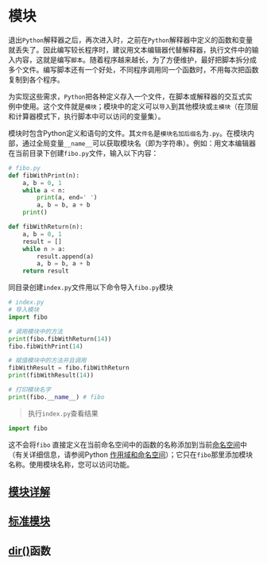 # 模块

退出`Python`解释器之后，再次进入时，之前在`Python`解释器中定义的函数和变量就丢失了。因此编写较长程序时，建议用文本编辑器代替解释器，执行文件中的输入内容，这就是编写`脚本`。随着程序越来越长，为了方便维护，最好把脚本拆分成多个文件。编写脚本还有一个好处，不同程序调用同一个函数时，不用每次把函数复制到各个程序。

为实现这些需求，`Python`把各种定义存入一个文件，在脚本或解释器的交互式实例中使用。这个文件就是`模块`；模块中的定义可以`导入`到其他模块或`主模块`（在顶层和计算器模式下，执行脚本中可以访问的变量集）。

模块时包含Python定义和语句的文件。其`文件名`是`模块名加后缀名`为`.py`。在模块内部，通过全局变量`__name__`可以获取模块名（即为字符串）。例如：用文本编辑器在当前目录下创建`fibo.py`文件，输入以下内容：

```python
# fibo.py
def fibWithPrint(n):
    a, b = 0, 1
    while a < n:
        print(a, end=' ')
        a, b = b, a + b
    print()

def fibWithReturn(n):
    a, b = 0, 1
    result = []
    while n > a:
        result.append(a)
        a, b = b, a + b
    return result
```

同目录创建`index.py`文件用以下命令导入`fibo.py`模块

```python
# index.py
# 导入模块
import fibo

# 调用模块中的方法
print(fibo.fibWithReturn(14))
fibo.fibWithPrint(14)

# 赋值模块中的方法并且调用
fibWithResult = fibo.fibWithReturn
print(fibWithResult(14))

# 打印模块名字
print(fibo.__name__) # fibo
```

> 执行`index.py`查看结果

```python
import fibo
```

这不会将`fibo` 直接定义在当前命名空间中的函数的名称添加到当前[命名空间](https://docs.python.org/zh-cn/3/glossary.html#term-namespace)中（有关详细信息，请参阅Python [作用域和命名空间](https://docs.python.org/zh-cn/3/tutorial/classes.html#tut-scopes)）；它只在`fibo`那里添加模块名称。使用模块名称，您可以访问功能。

## [模块详解](./01_%E6%A8%A1%E5%9D%97%E8%AF%A6%E8%A7%A3/readme.md)

## [标准模块](./02_%E6%A0%87%E5%87%86%E6%A8%A1%E5%9D%97/readme.md)

## [dir()](./03_dir()%E5%87%BD%E6%95%B0/readme.md)函数